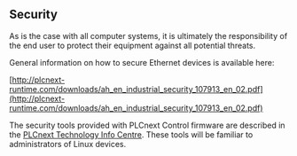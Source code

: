 ## Security

As is the case with all computer systems, it is ultimately the responsibility of the end user to protect their equipment against all potential threats.

General information on how to secure Ethernet devices is available here:

[http://plcnext-runtime.com/downloads/ah_en_industrial_security_107913_en_02.pdf](http://plcnext-runtime.com/downloads/ah_en_industrial_security_107913_en_02.pdf)

The security tools provided with PLCnext Control firmware are described in the [PLCnext Technology Info Centre][security-info]. These tools will be familiar to administrators of Linux devices.

[security-info]: http://plcnext-infocenter.s3-website.eu-central-1.amazonaws.com/PLCnext_Technology_InfoCenter/PLCnext_Technology_InfoCenter/Security/Security.htm
